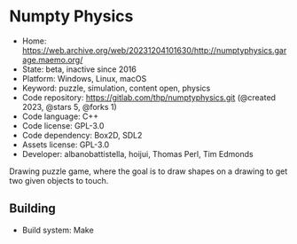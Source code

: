 # Numpty Physics

- Home: https://web.archive.org/web/20231204101630/http://numptyphysics.garage.maemo.org/
- State: beta, inactive since 2016
- Platform: Windows, Linux, macOS
- Keyword: puzzle, simulation, content open, physics
- Code repository: https://gitlab.com/thp/numptyphysics.git (@created 2023, @stars 5, @forks 1)
- Code language: C++
- Code license: GPL-3.0
- Code dependency: Box2D, SDL2
- Assets license: GPL-3.0
- Developer: albanobattistella, hoijui, Thomas Perl, Tim Edmonds

Drawing puzzle game, where the goal is to draw shapes on a drawing to get two given objects to touch.

## Building

- Build system: Make

